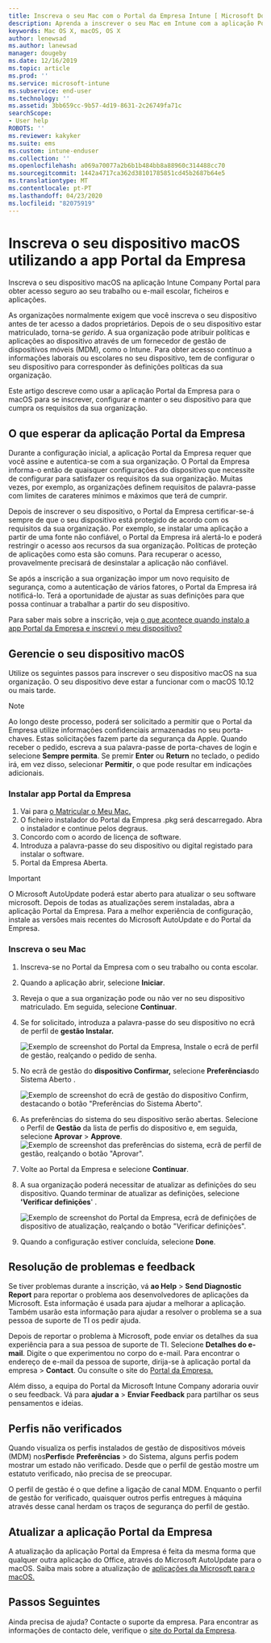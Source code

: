 ```yaml
---
title: Inscreva o seu Mac com o Portal da Empresa Intune [ Microsoft Docs
description: Aprenda a inscrever o seu Mac em Intune com a aplicação Portal da Empresa.
keywords: Mac OS X, macOS, OS X
author: lenewsad
ms.author: lanewsad
manager: dougeby
ms.date: 12/16/2019
ms.topic: article
ms.prod: ''
ms.service: microsoft-intune
ms.subservice: end-user
ms.technology: ''
ms.assetid: 3bb659cc-9b57-4d19-8631-2c26749fa71c
searchScope:
- User help
ROBOTS: ''
ms.reviewer: kakyker
ms.suite: ems
ms.custom: intune-enduser
ms.collection: ''
ms.openlocfilehash: a069a70077a2b6b1b484bb8a88960c314488cc70
ms.sourcegitcommit: 1442a4717ca362d38101785851cd45b2687b64e5
ms.translationtype: MT
ms.contentlocale: pt-PT
ms.lasthandoff: 04/23/2020
ms.locfileid: "82075919"
---
```

# <a name="enroll-your-macos-device-using-the-company-portal-app"></a>Inscreva o seu dispositivo macOS utilizando a app Portal da Empresa  

Inscreva o seu dispositivo macOS na aplicação Intune Company Portal para obter acesso seguro ao seu trabalho ou e-mail escolar, ficheiros e aplicações.

As organizações normalmente exigem que você inscreva o seu dispositivo antes de ter acesso a dados proprietários. Depois de o seu dispositivo estar matriculado, torna-se *gerido*. A sua organização pode atribuir políticas e aplicações ao dispositivo através de um fornecedor de gestão de dispositivos móveis (MDM), como o Intune. Para obter acesso contínuo a informações laborais ou escolares no seu dispositivo, tem de configurar o seu dispositivo para corresponder às definições políticas da sua organização.  

Este artigo descreve como usar a aplicação Portal da Empresa para o macOS para se inscrever, configurar e manter o seu dispositivo para que cumpra os requisitos da sua organização.  


## <a name="what-to-expect-from-the-company-portal-app"></a>O que esperar da aplicação Portal da Empresa

Durante a configuração inicial, a aplicação Portal da Empresa requer que você assine e autentica-se com a sua organização. O Portal da Empresa informa-o então de quaisquer configurações do dispositivo que necessite de configurar para satisfazer os requisitos da sua organização. Muitas vezes, por exemplo, as organizações definem requisitos de palavra-passe com limites de carateres mínimos e máximos que terá de cumprir.    

Depois de inscrever o seu dispositivo, o Portal da Empresa certificar-se-á sempre de que o seu dispositivo está protegido de acordo com os requisitos da sua organização. Por exemplo, se instalar uma aplicação a partir de uma fonte não confiável, o Portal da Empresa irá alertá-lo e poderá restringir o acesso aos recursos da sua organização. Políticas de proteção de aplicações como esta são comuns. Para recuperar o acesso, provavelmente precisará de desinstalar a aplicação não confiável. 

Se após a inscrição a sua organização impor um novo requisito de segurança, como a autenticação de vários fatores, o Portal da Empresa irá notificá-lo. Terá a oportunidade de ajustar as suas definições para que possa continuar a trabalhar a partir do seu dispositivo.  

Para saber mais sobre a inscrição, veja [o que acontece quando instalo a app Portal da Empresa e inscrevi o meu dispositivo?](what-happens-if-you-install-the-Company-Portal-app-and-enroll-your-device-in-intune-macos.md)  

## <a name="get-your-macos-device-managed"></a>Gerencie o seu dispositivo macOS  
Utilize os seguintes passos para inscrever o seu dispositivo macOS na sua organização. O seu dispositivo deve estar a funcionar com o macOS 10.12 ou mais tarde.   

> [!NOTE]
> Ao longo deste processo, poderá ser solicitado a permitir que o Portal da Empresa utilize informações confidenciais armazenadas no seu porta-chaves. Estas solicitações fazem parte da segurança da Apple. Quando receber o pedido, escreva a sua palavra-passe de porta-chaves de login e selecione **Sempre permita**. Se premir **Enter** ou **Return** no teclado, o pedido irá, em vez disso, selecionar **Permitir**, o que pode resultar em indicações adicionais.  

### <a name="install-company-portal-app"></a>Instalar app Portal da Empresa  
1. Vai para [o Matricular o Meu Mac.](https://go.microsoft.com/fwlink/?linkid=853070)  
2. O ficheiro instalador do Portal da Empresa .pkg será descarregado. Abra o instalador e continue pelos degraus. 
3. Concordo com o acordo de licença de software. 
4. Introduza a palavra-passe do seu dispositivo ou digital registado para instalar o software.  
5. Portal da Empresa Aberta. 

> [!IMPORTANT]
> O Microsoft AutoUpdate poderá estar aberto para atualizar o seu software microsoft. Depois de todas as atualizações serem instaladas, abra a aplicação Portal da Empresa. Para a melhor experiência de configuração, instale as versões mais recentes do Microsoft AutoUpdate e do Portal da Empresa.  


### <a name="enroll-your-mac"></a>Inscreva o seu Mac  


1. Inscreva-se no Portal da Empresa com o seu trabalho ou conta escolar.  
2. Quando a aplicação abrir, selecione **Iniciar**.  
3. Reveja o que a sua organização pode ou não ver no seu dispositivo matriculado. Em seguida, selecione **Continuar**.
4.  Se for solicitado, introduza a palavra-passe do seu dispositivo no ecrã de perfil de **gestão Instalar.**

    ![Exemplo de screenshot do Portal da Empresa, Instale o ecrã de perfil de gestão, realçando o pedido de senha.](./media/install-management-profile-macos-1912.PNG)   
5. No ecrã de gestão do **dispositivo Confirmar,** selecione **Preferências**do Sistema Aberto .  

    ![Exemplo de screenshot do ecrã de gestão do dispositivo Confirm, destacando o botão "Preferências do Sistema Aberto".](./media/confirm-device-management-macos-1912.PNG)  
6. As preferências do sistema do seu dispositivo serão abertas. Selecione o Perfil de **Gestão** da lista de perfis do dispositivo e, em seguida, selecione **Aprovar** > **Approve**.  
    ![Exemplo de screenshot das preferências do sistema, ecrã de perfil de gestão, realçando o botão "Aprovar".](./media/management-profile-approve-macos-1912.PNG)   
1. Volte ao Portal da Empresa e selecione **Continuar**.    
2. A sua organização poderá necessitar de atualizar as definições do seu dispositivo. Quando terminar de atualizar as definições, selecione **'Verificar definições**' .  

    ![Exemplo de screenshot do Portal da Empresa, ecrã de definições de dispositivo de atualização, realçando o botão "Verificar definições".](./media/update-settings-mac-1911.PNG)  
9. Quando a configuração estiver concluída, selecione **Done**.  


 ## <a name="troubleshooting-and-feedback"></a>Resolução de problemas e feedback   

Se tiver problemas durante a inscrição, vá **ao Help** > **Send Diagnostic Report** para reportar o problema aos desenvolvedores de aplicações da Microsoft. Esta informação é usada para ajudar a melhorar a aplicação. Também usarão esta informação para ajudar a resolver o problema se a sua pessoa de suporte de TI os pedir ajuda.  

Depois de reportar o problema à Microsoft, pode enviar os detalhes da sua experiência para a sua pessoa de suporte de TI. Selecione **Detalhes do e-mail**. Digite o que experimentou no corpo do e-mail. Para encontrar o endereço de e-mail da pessoa de suporte, dirija-se à aplicação portal da empresa > **Contact**. Ou consulte o site do [Portal da Empresa.](https://go.microsoft.com/fwlink/?linkid=2010980)  
 

Além disso, a equipa do Portal da Microsoft Intune Company adoraria ouvir o seu feedback. Vá para **ajudar a** > **Enviar Feedback** para partilhar os seus pensamentos e ideias.  

## <a name="unverified-profiles"></a>Perfis não verificados  
Quando visualiza os perfis instalados de gestão de dispositivos móveis (MDM) nos**Perfis**de **Preferências** > do Sistema, alguns perfis podem mostrar um estado não verificado. Desde que o perfil de gestão mostre um estatuto verificado, não precisa de se preocupar.  

O perfil de gestão é o que define a ligação de canal MDM. Enquanto o perfil de gestão for verificado, quaisquer outros perfis entregues à máquina através desse canal herdam os traços de segurança do perfil de gestão.  

## <a name="updating-the-company-portal-app"></a>Atualizar a aplicação Portal da Empresa

A atualização da aplicação Portal da Empresa é feita da mesma forma que qualquer outra aplicação do Office, através do Microsoft AutoUpdate para o macOS. Saiba mais sobre a atualização de [aplicações da Microsoft para o macOS.](https://support.office.com/article/Check-for-Office-for-Mac-updates-automatically-bfd1e497-c24d-4754-92ab-910a4074d7c1)  

## <a name="next-steps"></a>Passos Seguintes  
Ainda precisa de ajuda? Contacte o suporte da empresa. Para encontrar as informações de contacto dele, verifique o [site do Portal da Empresa](https://go.microsoft.com/fwlink/?linkid=2010980).  


